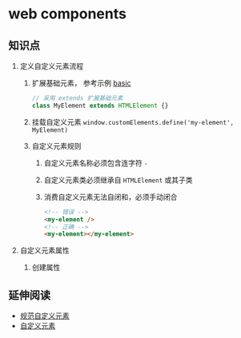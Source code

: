 # web components

## 知识点

1. 定义自定义元素流程

   1. 扩展基础元素， 参考示例 [basic](./basic.html)

      ```js
      // 采用 extends 扩展基础元素
      class MyElement extends HTMLElement {}
      ```

   2. 挂载自定义元素 `window.customElements.define('my-element', MyElement)`
   3. 自定义元素规则
      1. 自定义元素名称必须包含连字符 `-`
      2. 自定义元素类必须继承自 `HTMLElement` 或其子类
      3. 消费自定义元素无法自闭和，必须手动闭合

         ```html
         <!-- 错误 -->
         <my-element />
         <!-- 正确 -->
         <my-element></my-element>
         ```
2. 自定义元素属性

   1. 创建属性


## 延伸阅读

* [规范自定义元素](https://html.spec.whatwg.org/multipage/custom-elements.html#custom-elements)
* [自定义元素](https://web.dev/articles/custom-elements-v1?hl=zh-cn)
